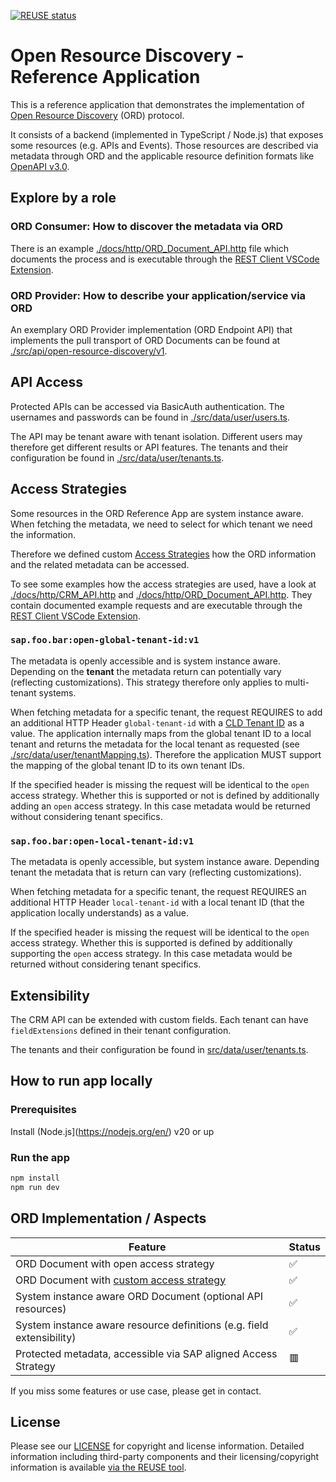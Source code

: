 [![REUSE status](https://api.reuse.software/badge/github.com/open-resource-discovery/reference-application)](https://api.reuse.software/info/github.com/open-resource-discovery/reference-application)

# Open Resource Discovery - Reference Application

This is a reference application that demonstrates the implementation of [Open Resource Discovery](https://open-resource-discovery.github.io/specification/) (ORD) protocol.

It consists of a backend (implemented in TypeScript / Node.js) that exposes some resources (e.g. APIs and Events). Those resources are described via metadata through ORD and the applicable resource definition formats like [OpenAPI v3.0](https://spec.openapis.org/oas/v3.0.3).

## Explore by a role

### ORD Consumer: How to discover the metadata via ORD

There is an example [./docs/http/ORD_Document_API.http](./docs/http/ORD_Document_API.http) file which documents the process and is executable through the [REST Client VSCode Extension](https://marketplace.visualstudio.com/items?itemName=humao.rest-client).

### ORD Provider: How to describe your application/service via ORD

An exemplary ORD Provider implementation (ORD Endpoint API) that implements the pull transport of ORD Documents can be found at [./src/api/open-resource-discovery/v1](./src/api/open-resource-discovery/v1/).

## API Access

Protected APIs can be accessed via BasicAuth authentication.
The usernames and passwords can be found in [./src/data/user/users.ts](./src/data/user/users.ts).

The API may be tenant aware with tenant isolation.
Different users may therefore get different results or API features.
The tenants and their configuration be found in [./src/data/user/tenants.ts](./src/data/user/tenants.ts).

## Access Strategies

Some resources in the ORD Reference App are system instance aware.
When fetching the metadata, we need to select for which tenant we need the information.

Therefore we defined custom [Access Strategies](https://open-resource-discovery.github.io/specification/spec-v1/interfaces/document#api-resource-definition_accessstrategies) how the ORD information and the related metadata can be accessed.

To see some examples how the access strategies are used, have a look at [./docs/http/CRM_API.http](./docs/http/CRM_API.http) and [./docs/http/ORD_Document_API.http](./docs/http/ORD_Document_API.http).
They contain documented example requests and are executable through the [REST Client VSCode Extension](https://marketplace.visualstudio.com/items?itemName=humao.rest-client).

### `sap.foo.bar:open-global-tenant-id:v1`

The metadata is openly accessible and is system instance aware.
Depending on the **tenant** the metadata return can potentially vary (reflecting customizations).
This strategy therefore only applies to multi-tenant systems.

When fetching metadata for a specific tenant, the request REQUIRES to add an additional HTTP Header `global-tenant-id` with a [CLD Tenant ID](https://wiki.one.int.sap/wiki/display/CLMAM/CLD+Tenant+ID) as a value.
The application internally maps from the global tenant ID to a local tenant and returns the metadata for the local tenant as requested (see [./src/data/user/tenantMapping.ts](./src/data/user/tenantMapping.ts)).
Therefore the application MUST support the mapping of the global tenant ID to its own tenant IDs.

If the specified header is missing the request will be identical to the `open` access strategy.
Whether this is supported or not is defined by additionally adding an `open` access strategy.
In this case metadata would be returned without considering tenant specifics.

### `sap.foo.bar:open-local-tenant-id:v1`

The metadata is openly accessible, but system instance aware.
Depending tenant the metadata that is return can vary (reflecting customizations).

When fetching metadata for a specific tenant, the request REQUIRES an additional HTTP Header `local-tenant-id` with a local tenant ID (that the application locally understands) as a value.

If the specified header is missing the request will be identical to the `open` access strategy.
Whether this is supported is defined by additionally supporting the `open` access strategy.
In this case metadata would be returned without considering tenant specifics.

## Extensibility

The CRM API can be extended with custom fields.
Each tenant can have `fieldExtensions` defined in their tenant configuration.

The tenants and their configuration be found in [src/data/user/tenants.ts](/src/data/user/tenants.ts).



## How to run app locally

### Prerequisites

Install (Node.js](https://nodejs.org/en/) v20 or up

### Run the app
```bash
npm install
npm run dev
```

## ORD Implementation / Aspects

| Feature                 | Status |
| ----------------------- | ------ |
| ORD Document with open access strategy | ✅ |
| ORD Document with [custom access strategy](docs/README.md#access-strategies) | ✅ |
| System instance aware ORD Document (optional API resources) | ✅ |
| System instance aware resource definitions (e.g. field extensibility) | ✅ |
| Protected metadata, accessible via SAP aligned Access Strategy | 🟥 |

If you miss some features or use case, please get in contact.


## License

Please see our [LICENSE](LICENSE) for copyright and license information. Detailed information including third-party components and their licensing/copyright information is available [via the REUSE tool](https://api.reuse.software/info/github.com/open-resource-discovery/reference-application).